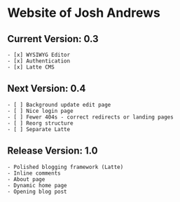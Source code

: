 Website of Josh Andrews
===================

Current Version: 0.3
---------------------------
	- [x] WYSIWYG Editor
	- [x] Authentication
	- [x] Latte CMS

Next Version: 0.4
-----------------------
	- [ ] Background update edit page
	- [ ] Nice login page
	- [ ] Fewer 404s - correct redirects or landing pages
	- [ ] Reorg structure
	- [ ] Separate Latte

Release Version: 1.0
---------------------------
	- Polished blogging framework (Latte)
	- Inline comments
	- About page
	- Dynamic home page
	- Opening blog post
	
